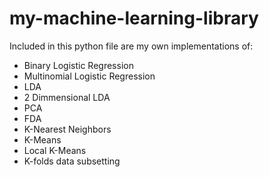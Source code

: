 # my-machine-learning-library
Included in this python file are my own implementations of: 
 - Binary Logistic Regression
 - Multinomial Logistic Regression
 - LDA
 - 2 Dimmensional LDA
 - PCA
 - FDA
 - K-Nearest Neighbors
 - K-Means
 - Local K-Means
 - K-folds data subsetting
